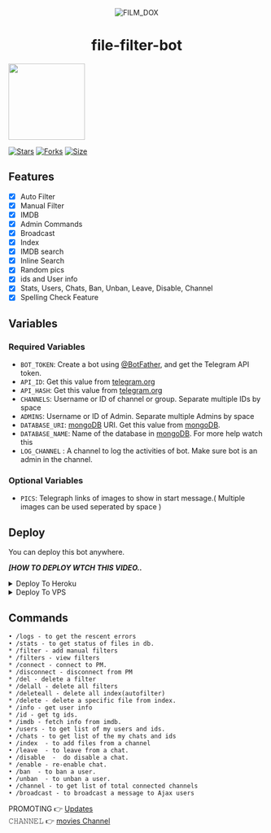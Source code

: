 <p align="center">
  <img src="https://t.me/filmDox_md" alt="FILM_DOX">
</p>
<h1 align="center">
  <b>file-filter-bot</b>
</h1>
<a href="https://t.me/filmDox_md">
  <img src="https://img.shields.io/badge/𝚂𝚄𝙱𝚂𝙲𝚁𝙸𝙱𝙴-red?logo=youtube" width="150">

[![Stars](https://img.shields.io/github/stars/malik7983/file-filter-bot?style=flat-square&color=orange)](https://github.com/malik7983/file-filter-bot/stargazers)
[![Forks](https://img.shields.io/github/forks/malik7983/file-filter-bot?style=flat-square&color=blue)](https://github.com/MuhammedRahees/file-filter-botv5/fork)
[![Size](https://img.shields.io/github/repo-size/malik7983/file-filter-bot?style=flat-square&color=black)](https://github.com/MuhammedRahees/file-filter-botv5)      
## Features

- [x] Auto Filter
- [x] Manual Filter
- [x] IMDB
- [x] Admin Commands
- [x] Broadcast
- [x] Index
- [x] IMDB search
- [x] Inline Search
- [x] Random pics
- [x] ids and User info 
- [x] Stats, Users, Chats, Ban, Unban, Leave, Disable, Channel
- [x] Spelling Check Feature

## Variables

### Required Variables
* `BOT_TOKEN`: Create a bot using [@BotFather](https://telegram.dog/BotFather), and get the Telegram API token.
* `API_ID`: Get this value from [telegram.org](https://my.telegram.org/apps)
* `API_HASH`: Get this value from [telegram.org](https://my.telegram.org/apps)
* `CHANNELS`: Username or ID of channel or group. Separate multiple IDs by space
* `ADMINS`: Username or ID of Admin. Separate multiple Admins by space
* `DATABASE_URI`: [mongoDB](https://www.mongodb.com) URI. Get this value from [mongoDB](https://www.mongodb.com).
* `DATABASE_NAME`: Name of the database in [mongoDB](https://www.mongodb.com). For more help watch this 
* `LOG_CHANNEL` : A channel to log the activities of bot. Make sure bot is an admin in the channel.
### Optional Variables
* `PICS`: Telegraph links of images to show in start message.( Multiple images can be used seperated by space )


## Deploy
You can deploy this bot anywhere.

<i>**[HOW TO DEPLOY WTCH THIS VIDEO..**</i>


<details><summary>Deploy To Heroku</summary>
<p>
<br>

<a href="https://heroku.com/deploy?template=https://github.com/MuhammedRahees/file-filter-botv5">
  <img src="https://t.me/filmupdater" alt="New Updation">
</a>
</p>
</details>

<details><summary>Deploy To VPS</summary>
<p>
<pre>
git clone https://github.com/Aadhi000/Ajax
# Install Packages
pip3 install -r requirements.txt
Edit info.py with variables as given below then run bot
python3 bot.py
</pre>
</p>
</details>


## Commands
```
• /logs - to get the rescent errors
• /stats - to get status of files in db.
* /filter - add manual filters
* /filters - view filters
* /connect - connect to PM.
* /disconnect - disconnect from PM
* /del - delete a filter
* /delall - delete all filters
* /deleteall - delete all index(autofilter)
* /delete - delete a specific file from index.
* /info - get user info
* /id - get tg ids.
* /imdb - fetch info from imdb.
• /users - to get list of my users and ids.
• /chats - to get list of the my chats and ids 
• /index  - to add files from a channel
• /leave  - to leave from a chat.
• /disable  -  do disable a chat.
* /enable - re-enable chat.
• /ban  - to ban a user.
• /unban  - to unban a user.
• /channel - to get list of total connected channels
• /broadcast - to broadcast a message to Ajax users
```

PROMOTING 👉 [Updates](https://t.me/filmupdater)                                                                                                                                                                                 
𝙲𝙷𝙰𝙽𝙽𝙴𝙻 👉 [movies Channel](https://t.me/filmDox_md)
